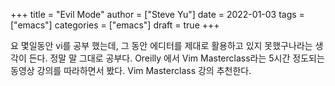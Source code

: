 +++
title = "Evil Mode"
author = ["Steve Yu"]
date = 2022-01-03
tags = ["emacs"]
categories = ["emacs"]
draft = true
+++

요 몇일동안 vi를 공부 했는데, 그 동안 에디터를 제대로 활용하고 있지 못했구나라는 생각이 든다.
정말 말 그대로 공부다. Oreilly 에서 Vim Masterclass라는 5시간 정도되는 동영상 강의를 따라하면서 봤다.
Vim Masterclass 강의 추천한다.
